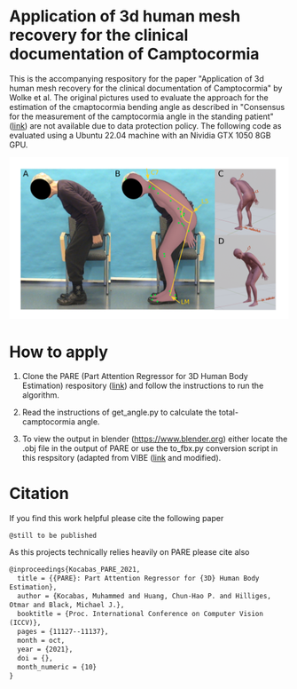 # Application of 3d human mesh recovery for the clinical documentation of Camptocormia

This is the accompanying respository for the paper "Application of 3d human mesh recovery for the clinical documentation of Camptocormia" by Wolke et al. The original pictures used to evaluate the approach for the estimation of the cmaptocormia bending angle as described in "Consensus for the measurement of the camptocormia angle in the standing patient" ([link](https://pubmed.ncbi.nlm.nih.gov/29907329/)) are not available due to data protection policy. The following code as evaluated using a Ubuntu 22.04 machine with an Nividia GTX 1050 8GB GPU.

![Figure 1](Figure1_.png)

# How to apply

1. Clone the PARE (Part Attention Regressor for 3D Human Body Estimation) respository ([link](https://github.com/mkocabas/PARE)) and follow the instructions to run the algorithm.

2. Read the instructions of get_angle.py to calculate the total-camptocormia angle.

3. To view the output in blender (https://www.blender.org) either locate the .obj file in the output of PARE or use the to_fbx.py conversion script in this respsitory (adapted from VIBE ([link](https://github.com/mkocabas/VIBE/blob/master/lib/utils/fbx_output.py) and modified).

# Citation

If you find this work helpful please cite the following paper 
```
@still to be published

```
As this projects technically relies heavily on PARE please cite also
```
@inproceedings{Kocabas_PARE_2021,
  title = {{PARE}: Part Attention Regressor for {3D} Human Body Estimation},
  author = {Kocabas, Muhammed and Huang, Chun-Hao P. and Hilliges, Otmar and Black, Michael J.},
  booktitle = {Proc. International Conference on Computer Vision (ICCV)},
  pages = {11127--11137},
  month = oct,
  year = {2021},
  doi = {},
  month_numeric = {10}
}
```
